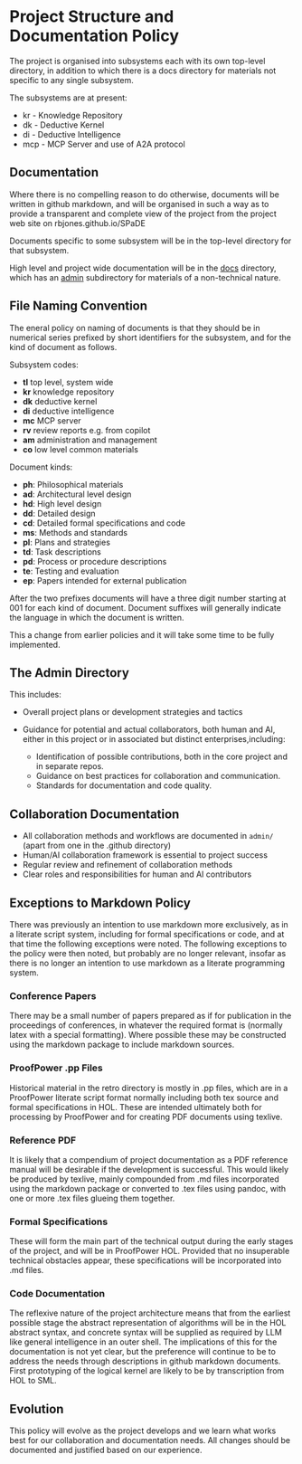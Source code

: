 # Project Structure and Documentation Policy

The project is organised into subsystems each with its own top-level directory, in addition to which there is a docs directory for materials not specific to any single subsystem.

The subsystems are at present:

- kr - Knowledge Repository
- dk - Deductive Kernel
- di - Deductive Intelligence
- mcp - MCP Server and use of A2A protocol

## Documentation

Where there is no compelling reason to do otherwise, documents will be written in github markdown, and will be organised in such a way as to provide a transparent and complete view of the project from the project web site on rbjones.github.io/SPaDE

Documents specific to some subsystem will be in the top-level directory for that subsystem.

High level and project wide documentation will be in the [docs](../README.md) directory, which has an [admin](README.md) subdirectory for materials of a non-technical nature.

## File Naming Convention

The eneral policy on naming of documents is that they should be in numerical series prefixed by short identifiers for the subsystem, and for the kind of document as follows.

Subsystem codes:

- **tl** top level, system wide
- **kr** knowledge repository
- **dk** deductive kernel
- **di** deductive intelligence
- **mc** MCP server
- **rv** review reports e.g. from copilot
- **am** administration and management
- **co** low level common materials

Document kinds:

- **ph**: Philosophical materials
- **ad**: Architectural level design
- **hd**: High level design
- **dd**: Detailed design
- **cd**: Detailed formal specifications and code
- **ms**: Methods and standards
- **pl**: Plans and strategies
- **td**: Task descriptions
- **pd**: Process or procedure descriptions
- **te**: Testing and evaluation
- **ep**: Papers intended for external publication

After the two prefixes documents will have a three digit number starting at 001 for each kind of document.
Document suffixes will generally indicate the language in which the document is written.

This a change from earlier policies and it will take some time to be fully implemented.

## The Admin Directory

This includes:

- Overall project plans or development strategies and tactics
- Guidance for potential and actual collaborators, both human and AI, either in this project or in associated but distinct enterprises,including:

  - Identification of possible contributions, both in the core project and in separate repos.
  - Guidance on best practices for collaboration and communication.
  - Standards for documentation and code quality.

## Collaboration Documentation

- All collaboration methods and workflows are documented in `admin/` (apart from one in the .github directory)
- Human/AI collaboration framework is essential to project success
- Regular review and refinement of collaboration methods
- Clear roles and responsibilities for human and AI contributors

## Exceptions to Markdown Policy

There was previously an intention to use markdown more exclusively, as in a literate script system, including for formal specifications or code, and at that time the following exceptions were noted.
The following exceptions to the policy were then noted, but probably are no longer relevant, insofar as there is no longer an intention to use markdown as a literate programming system.

### Conference Papers

There may be a small number of papers prepared as if for publication in the proceedings of conferences, in whatever the required format is (normally latex with a special formatting). Where possible these may be constructed using the markdown package to include markdown sources.

### ProofPower .pp Files

Historical material in the retro directory is mostly in .pp files, which are in a ProofPower literate script format normally including both tex source and formal specifications in HOL. These are intended ultimately both for processing by ProofPower and for creating PDF documents using texlive.

### Reference PDF

It is likely that a compendium of project documentation as a PDF reference manual will be desirable if the development is successful. This would likely be produced by texlive, mainly compounded from .md files incorporated using the markdown package or converted to .tex files using pandoc, with one or more .tex files glueing them together.

### Formal Specifications

These will form the main part of the technical output during the early stages of the project, and will be in ProofPower HOL. Provided that no insuperable technical obstacles appear, these specifications will be incorporated into .md files.

### Code Documentation

The reflexive nature of the project architecture means that from the earliest possible stage the abstract representation of algorithms will be in the HOL abstract syntax, and concrete syntax will be supplied as required by LLM like general intelligence in an outer shell. The implications of this for the documentation is not yet clear, but the preference will continue to be to address the needs through descriptions in github markdown documents. First prototyping of the logical kernel are likely to be by transcription from HOL to SML.

## Evolution

This policy will evolve as the project develops and we learn what works best for our collaboration and documentation needs. All changes should be documented and justified based on our experience.
